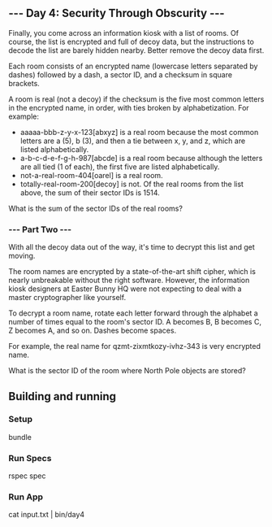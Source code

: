 ## --- Day 4: Security Through Obscurity ---

Finally, you come across an information kiosk with a list of rooms. Of course, the list is encrypted and full of decoy data, but the instructions to decode the list are barely hidden nearby. Better remove the decoy data first.

Each room consists of an encrypted name (lowercase letters separated by dashes) followed by a dash, a sector ID, and a checksum in square brackets.

A room is real (not a decoy) if the checksum is the five most common letters in the encrypted name, in order, with ties broken by alphabetization. For example:

- aaaaa-bbb-z-y-x-123[abxyz] is a real room because the most common letters are a (5), b (3), and then a tie between x, y, and z, which are listed alphabetically.
- a-b-c-d-e-f-g-h-987[abcde] is a real room because although the letters are all tied (1 of each), the first five are listed alphabetically.
- not-a-real-room-404[oarel] is a real room.
- totally-real-room-200[decoy] is not.
Of the real rooms from the list above, the sum of their sector IDs is 1514.

What is the sum of the sector IDs of the real rooms?

### --- Part Two ---

With all the decoy data out of the way, it's time to decrypt this list and get moving.

The room names are encrypted by a state-of-the-art shift cipher, which is nearly unbreakable without the right software. However, the information kiosk designers at Easter Bunny HQ were not expecting to deal with a master cryptographer like yourself.

To decrypt a room name, rotate each letter forward through the alphabet a number of times equal to the room's sector ID. A becomes B, B becomes C, Z becomes A, and so on. Dashes become spaces.

For example, the real name for qzmt-zixmtkozy-ivhz-343 is very encrypted name.

What is the sector ID of the room where North Pole objects are stored?

## Building and running
### Setup
  bundle

### Run Specs
  rspec spec

### Run App

  cat input.txt | bin/day4